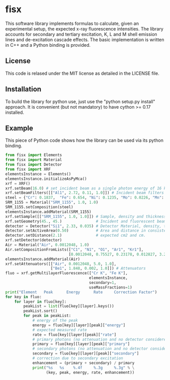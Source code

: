 fisx
====

This software library implements formulas to calculate, given an experimental setup, the expected x-ray fluorescence intensities. The library accounts for secondary and tertiary excitation, K, L and M shell emission lines and de-excitation cascade effects. The basic implementation is written in C++ and a Python binding is provided.

License
-------

This code is relased under the MIT license as detailed in the LICENSE file.

Installation
------------

To build the library for python use, just use the "python setup.py install" approach. It is convenient (but not mandatory) to have cython >= 0.17 installed.


Example
-------

This piece of Python code shows how the library can be used via its python binding.

```python
from fisx import Elements
from fisx import Material
from fisx import Detector
from fisx import XRF
elementsInstance = Elements()
elementsInstance.initializeAsPyMca()
xrf = XRF()
xrf.setBeam(16.0) # set incident beam as a single photon energy of 16 keV
xrf.setBeamFilters([["Al1", 2.72, 0.11, 1.0]]) # Incident beam filters
steel = {"Cr": 0.1837,  "Fe": 0.654, "Ni": 0.1235, "Mo": 0.0226, "Mn": 0.01619}
SRM_1155 = Material("SRM_1155", 1.0, 1.0)
SRM_1155.setComposition(steel)
elementsInstance.addMaterial(SRM_1155)
xrf.setSample([["SRM_1155", 1.0, 1.0]]) # Sample, density and thickness
xrf.setGeometry(45., 45.)               # Incident and fluorescent beam angles
detector = Detector("Si1", 2.33, 0.035) # Detector Material, density, thickness
detector.setActiveArea(0.50)            # Area and distance in consistent units
detector.setDistance(2.1)               # expected cm2 and cm.
xrf.setDetector(detector)
Air = Material("Air", 0.0012048, 1.0)
Air.setCompositionFromLists(["C1", "N1", "O1", "Ar1", "Kr1"],
                            [0.0012048, 0.75527, 0.23178, 0.012827, 3.2e-06])
elementsInstance.addMaterial(Air)
xrf.setAttenuators([["Air", 0.0012048, 5.0, 1.0],
                    ["Be1", 1.848, 0.002, 1.0]]) # Attenuators
fluo = xrf.getMultilayerFluorescence(["Cr K", "Fe K"],
                                     elementsInstance,
                                     secondary=1,
                                     useMassFractions=1)
print("Element   Peak      Energy      Rate     Correction Factor")
for key in fluo:
    for layer in fluo[key]:
        peakList = list(fluo[key][layer].keys())
        peakList.sort()
        for peak in peakList:
            # energy of the peak
            energy = fluo[key][layer][peak]["energy"]
            # expected measured rate
            rate = fluo[key][layer][peak]["rate"]
            # primary photons (no attenuation and no detector considered)
            primary = fluo[key][layer][peak]["primary"]
            # secondary photons (no attenuation and no detector considered)
            secondary = fluo[key][layer][peak]["secondary"]
            # correction due to secondary excitation
            enhancement = (primary + secondary) / primary
            print("%s   %s    %.4f     %.3g     %.3g" % \
                  (key, peak, energy, rate, enhancement))

```
